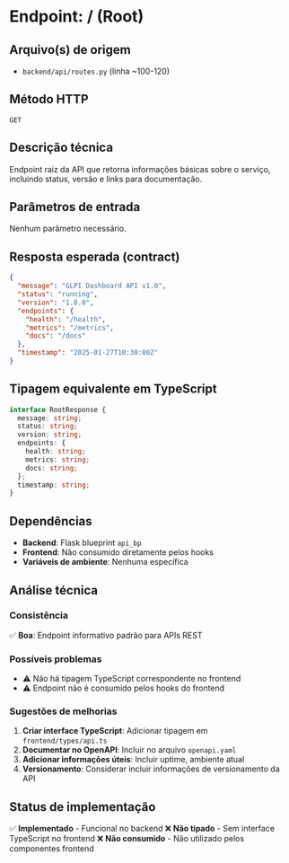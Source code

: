 # Endpoint: / (Root)

## Arquivo(s) de origem
- `backend/api/routes.py` (linha ~100-120)

## Método HTTP
`GET`

## Descrição técnica
Endpoint raiz da API que retorna informações básicas sobre o serviço, incluindo status, versão e links para documentação.

## Parâmetros de entrada
Nenhum parâmetro necessário.

## Resposta esperada (contract)
```json
{
  "message": "GLPI Dashboard API v1.0",
  "status": "running",
  "version": "1.0.0",
  "endpoints": {
    "health": "/health",
    "metrics": "/metrics",
    "docs": "/docs"
  },
  "timestamp": "2025-01-27T10:30:00Z"
}
```

## Tipagem equivalente em TypeScript
```typescript
interface RootResponse {
  message: string;
  status: string;
  version: string;
  endpoints: {
    health: string;
    metrics: string;
    docs: string;
  };
  timestamp: string;
}
```

## Dependências
- **Backend**: Flask blueprint `api_bp`
- **Frontend**: Não consumido diretamente pelos hooks
- **Variáveis de ambiente**: Nenhuma específica

## Análise técnica

### Consistência
✅ **Boa**: Endpoint informativo padrão para APIs REST

### Possíveis problemas
- ⚠️ Não há tipagem TypeScript correspondente no frontend
- ⚠️ Endpoint não é consumido pelos hooks do frontend

### Sugestões de melhorias
1. **Criar interface TypeScript**: Adicionar tipagem em `frontend/types/api.ts`
2. **Documentar no OpenAPI**: Incluir no arquivo `openapi.yaml`
3. **Adicionar informações úteis**: Incluir uptime, ambiente atual
4. **Versionamento**: Considerar incluir informações de versionamento da API

## Status de implementação
✅ **Implementado** - Funcional no backend
❌ **Não tipado** - Sem interface TypeScript no frontend
❌ **Não consumido** - Não utilizado pelos componentes frontend